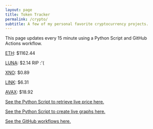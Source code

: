 ```yaml
---
layout: page
title: Token Tracker
permalink: /crypto/
subtitle: A few of my personal favorite cryptocurrency projects.
---
```


 This page updates every 15 minute using a Python Script and GitHub Actions workflow.


<!--BEGINCRYPTOINPUT-->
[ETH](https://smfxfc.github.io/crypto/eth.html): $1162.44

[LUNA](https://smfxfc.github.io/crypto/luna.html): $2.14 RIP :'(

[XNO](https://smfxfc.github.io/crypto/xno.html): $0.89

[LINK](https://smfxfc.github.io/crypto/link.html): $6.31

[AVAX](https://smfxfc.github.io/crypto/avax.html): $18.92

<!--ENDCRYPTOINPUT-->
 
 
[See the Python Script to retrieve live price here.](https://github.com/smfxfc/smfxfc.github.io/blob/master/src/get_cryptos.py)

[See the Python Script to create live graphs here.](https://github.com/smfxfc/smfxfc.github.io/blob/master/src/graph_crypto.py)

[See the GitHub workflows here.](https://github.com/smfxfc/smfxfc.github.io/blob/master/.github/workflows/)
